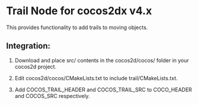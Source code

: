# Trail Node for cocos2dx v4.x

This provides functionality to add trails to moving objects.

## Integration:
1. Download and place src/ contents in the cocos2d/cocos/ folder in your cocos2d project.
> 
2. Edit cocos2d/cocos/CMakeLists.txt to include trail/CMakeLists.txt.
> 
3. Add COCOS_TRAIL_HEADER and COCOS_TRAIL_SRC to COCO_HEADER and COCOS_SRC respectively.